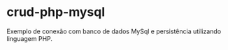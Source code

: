 # crud-php-mysql
Exemplo de conexão com banco de dados MySql e persistência utilizando linguagem PHP.

